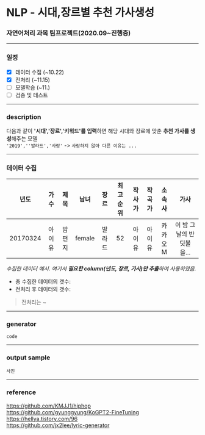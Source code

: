 # NLP - 시대,장르별 추천 가사생성
### 자연어처리 과목 팀프로젝트(2020.09~진행중)
-------


### 일정

 - [x] 데이터 수집 (~10.22)
 - [x] 전처리 (~11.15)
 - [ ] 모델학습 (~11.)
 - [ ] 검증 및 테스트

-------
### description

다음과 같이 **'시대','장르','키워드'를 입력**하면 해당 시대와 장르에 맞춘 **추천 가사를 생성**해주는 모델 <br>
`'2019',''발라드','사랑'` -> `사랑하지 않아 다른 이유는 ...`

--------


### 데이터 수집
|년도|가수|제목|남녀|장르|최고순위|작사가|작곡가|소속사|가사|
|:---:|:---:|:---:|:---:|:---:|:---:|:---:|:---:|:---:|:---:|
|20170324|아이유|밤편지|female|발라드|52|아이유|아이유|카카오M|이 밤 그날의 반딧불을...|

*수집한 데이터 예시. 여기서 **필요한 column(년도, 장르, 가사)만 추출**하여 사용하였음.* <br>
- 총 수집한 데이터의 갯수: <br>
- 전처리 후 데이터의 갯수: 
> 전처리는 ~

----------

### generator

`code`

----------

### output sample
`사진`

----------
### reference
https://github.com/KMJJ1/hiphop <br>
https://github.com/gyunggyung/KoGPT2-FineTuning <br>
https://hellya.tistory.com/96 <br>
https://github.com/jx2lee/lyric-generator
